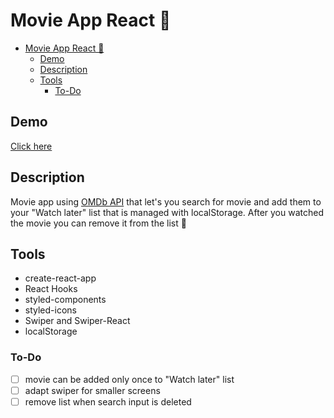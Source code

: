 # Movie App React 🎥

- [Movie App React 🎥](#movie-app-react-)
  - [Demo](#demo)
  - [Description](#description)
  - [Tools](#tools)
    - [To-Do](#to-do)

## Demo

[Click here](https://gosia-ras.github.io/movie-app-react/)


## Description

Movie app using [OMDb API](http://www.omdbapi.com/) that let's you search for movie and add them to your "Watch later" list that is managed with localStorage. After you watched the movie you can remove it from the list 🎦

## Tools

- create-react-app
- React Hooks
- styled-components
- styled-icons
- Swiper and Swiper-React
- localStorage

### To-Do

- [ ] movie can be added only once to "Watch later" list
- [ ] adapt swiper for smaller screens
- [ ] remove list when search input is deleted
